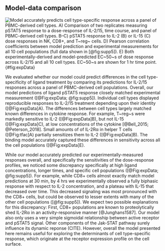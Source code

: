 ## Model-data comparison

![**Model accurately predicts cell type-specific response across a panel of PBMC-derived cell types.** A) Comparison of two replicates measuring pSTAT5 response to a dose-response of IL-2/15, time course, and panel of PBMC-derived cell types. B–C) pSTAT5 response to IL-2 (B) or IL-15 (C) dose responses in NK, CD8+, and T~reg~ cells. D) Pearson correlation coefficients between model prediction and experimental measurements for all 10 cell populations (full data shown in [@fig:supp5]). E) Both experimentally-derived and model-predicted EC~50~s of dose response across IL-2/15 and all 10 cell types. EC~50~s are shown for 1 hr time point.](./Figures/figure4.svg){#fig:expData}

We evaluated whether our model could predict differences in the cell type-specificity of ligand treatment by comparing its predictions for IL-2/15 responses across a panel of PBMC-derived cell populations. Overall, our model predictions of ligand pSTAT5 response closely matched experimental measurement ([@Fig:expData; @fig:supp5]). Individual cell types displayed reproducible responses to IL-2/15 treatment depending upon their identity ([@Fig:expData]A). The differences between cell types largely matched known differences in cytokine response. For example, T~reg~s were markedly sensitive to IL-2 ([@Fig:expData]B), but not IL-15 ([@Fig:expData]C), at low concentrations of the cytokine [@Bell_2015; @Peterson_2018]. Small amounts of of IL-2Rα in helper T cells ([@Fig:tfac]A) partially sensitizes them to IL-2 ([@Fig:expData]B). The binding model accurately captured these differences in sensitivity across all the cell populations ([@Fig:expData]E).

While our model accurately predicted our experimentally-measured responses overall, and specifically the sensitivities of the dose-response profiles, we noticed some discrepancy specifically at high ligand concentrations, longer times, and specific cell populations ([@Fig:expData; @fig:supp5]). For example, while CD8+ cells almost exactly match model predictions at 30 min, by 4 hrs we experimentally observed a fully biphasic response with respect to IL-2 concentration, and a plateau with IL-15 that decreased over time. This decreased signaling was most pronounced with the CD8+ cells, but could be observed to lesser extents with many of the other cell populations ([@fig:supp5]). We expect two possible explanations for this discrepancy: First, CD8+ populations are known to proteolytically shed IL-2Rα in an activity-responsive manner [@Junghans1587]. Our model also only uses a very simple sigmoidal relationship between active receptor and pSTAT5 signal. Other components of the Jak-STAT pathway surely influence its dynamic reponse (CITE). However, overall the model presented here remains useful for exploring the determinants of cell type-specific response, which originate at the receptor expression profile on the cell surface.

<!-- TODO: We could discuss the parameters of the sigmoidal fit, because it possibly suggests variation in Jak-STAT properties. -->
